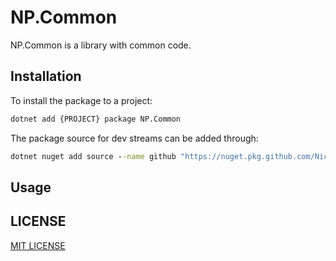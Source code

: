 # NP.Common

NP.Common is a library with common code.

## Installation

To install the package to a project:

```cmd
dotnet add {PROJECT} package NP.Common
```

The package source for dev streams can be added through:

```cmd
dotnet nuget add source --name github "https://nuget.pkg.github.com/NickPolyder/index.json"
```

## Usage

## LICENSE

[MIT LICENSE](.\LICENSE)